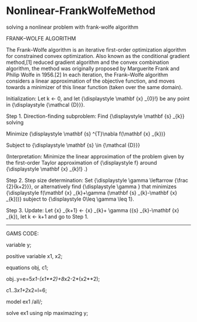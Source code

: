 # Nonlinear-FrankWolfeMethod
solving a nonlinear problem with frank-wolfe algorithm

FRANK–WOLFE ALGORITHM

The Frank–Wolfe algorithm is an iterative first-order optimization algorithm for constrained convex optimization. Also known as the conditional gradient method,[1] reduced gradient algorithm and the convex combination algorithm, the method was originally proposed by Marguerite Frank and Philip Wolfe in 1956.[2] In each iteration, the Frank–Wolfe algorithm considers a linear approximation of the objective function, and moves towards a minimizer of this linear function (taken over the same domain).

Initialization: Let k <- 0, and let {\displaystyle \mathbf {x} _{0}\!} be any point in {\displaystyle {\mathcal {D}}}.

Step 1. Direction-finding subproblem: Find {\displaystyle \mathbf {s} _{k}} solving

Minimize {\displaystyle \mathbf {s} ^{T}\nabla f(\mathbf {x} _{k})} 

Subject to {\displaystyle \mathbf {s} \in {\mathcal {D}}}

(Interpretation: Minimize the linear approximation of the problem given by the first-order Taylor approximation of {\displaystyle f} around {\displaystyle \mathbf {x} _{k}\!} .)

Step 2. Step size determination: Set {\displaystyle \gamma \leftarrow {\frac {2}{k+2}}}, or alternatively find {\displaystyle \gamma } that minimizes {\displaystyle f(\mathbf {x} _{k}+\gamma (\mathbf {s} _{k}-\mathbf {x} _{k}))}   subject to {\displaystyle 0\leq \gamma \leq 1}.

Step 3. Update: Let {x} _{k+1} <- {x} _{k}+ \gamma ({s} _{k}-\mathbf {x} _{k}), let k <- k+1 and go to Step 1.


----------------------------------------------------------------------------------------------------------------------------------------


GAMS CODE:

variable y;

positive variable x1, x2;

equations obj, c1;

obj..y=e=5*x1-(x1**2)+8*x2-2*(x2**2);

c1..3*x1+2*x2=l=6;

model ex1 /all/;

solve ex1 using nlp maximazing y;

